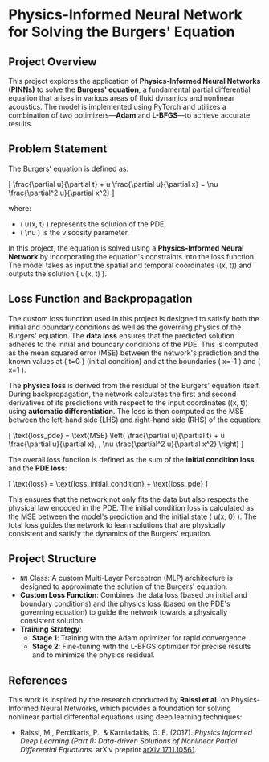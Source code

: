
# Physics-Informed Neural Network for Solving the Burgers' Equation

## Project Overview
This project explores the application of **Physics-Informed Neural Networks (PINNs)** to solve the **Burgers' equation**, a fundamental partial differential equation that arises in various areas of fluid dynamics and nonlinear acoustics. The model is implemented using PyTorch and utilizes a combination of two optimizers—**Adam** and **L-BFGS**—to achieve accurate results.

## Problem Statement
The Burgers' equation is defined as:

\[
\frac{\partial u}{\partial t} + u \frac{\partial u}{\partial x} = \nu \frac{\partial^2 u}{\partial x^2}
\]

where:
- \( u(x, t) \) represents the solution of the PDE,
- \( \nu \) is the viscosity parameter.

In this project, the equation is solved using a **Physics-Informed Neural Network** by incorporating the equation's constraints into the loss function. The model takes as input the spatial and temporal coordinates \((x, t)\) and outputs the solution \( u(x, t) \).

## Loss Function and Backpropagation
The custom loss function used in this project is designed to satisfy both the initial and boundary conditions as well as the governing physics of the Burgers' equation. The **data loss** ensures that the predicted solution adheres to the initial and boundary conditions of the PDE. This is computed as the mean squared error (MSE) between the network's prediction and the known values at \( t=0 \) (initial condition) and at the boundaries \( x=-1 \) and \( x=1 \).

The **physics loss** is derived from the residual of the Burgers' equation itself. During backpropagation, the network calculates the first and second derivatives of its predictions with respect to the input coordinates \((x, t)\) using **automatic differentiation**. The loss is then computed as the MSE between the left-hand side (LHS) and right-hand side (RHS) of the equation:

\[
\text{loss\_pde} = \text{MSE} \left( \frac{\partial u}{\partial t} + u \frac{\partial u}{\partial x}, \, \nu \frac{\partial^2 u}{\partial x^2} \right)
\]

The overall loss function is defined as the sum of the **initial condition loss** and the **PDE loss**:

\[
\text{loss} = \text{loss\_initial\_condition} + \text{loss\_pde}
\]

This ensures that the network not only fits the data but also respects the physical law encoded in the PDE. The initial condition loss is calculated as the MSE between the model's prediction and the initial state \( u(x, 0) \). The total loss guides the network to learn solutions that are physically consistent and satisfy the dynamics of the Burgers' equation.

## Project Structure
- `NN` Class: A custom Multi-Layer Perceptron (MLP) architecture is designed to approximate the solution of the Burgers' equation.
- **Custom Loss Function**: Combines the data loss (based on initial and boundary conditions) and the physics loss (based on the PDE's governing equation) to guide the network towards a physically consistent solution.
- **Training Strategy**:
  - **Stage 1**: Training with the Adam optimizer for rapid convergence.
  - **Stage 2**: Fine-tuning with the L-BFGS optimizer for precise results and to minimize the physics residual.

## References
This work is inspired by the research conducted by **Raissi et al.** on Physics-Informed Neural Networks, which provides a foundation for solving nonlinear partial differential equations using deep learning techniques:

- Raissi, M., Perdikaris, P., & Karniadakis, G. E. (2017). *Physics Informed Deep Learning (Part I): Data-driven Solutions of Nonlinear Partial Differential Equations*. arXiv preprint [arXiv:1711.10561](https://arxiv.org/abs/1711.10561).
